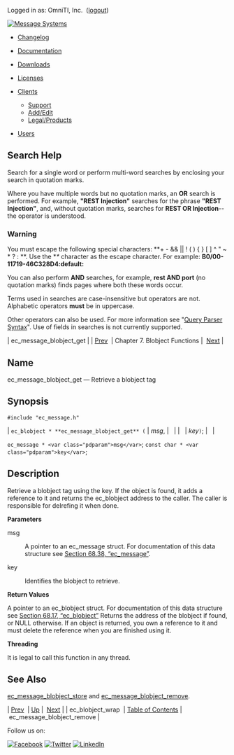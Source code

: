 Logged in as: OmniTI, Inc.  ([logout](https://support.messagesystems.com/logout.php))

[![Message Systems](https://support.messagesystems.com/images/ms-white205.png)](https://support.messagesystems.com/start.php) 

*   [Changelog](https://support.messagesystems.com/start.php?show=changelog)
*   [Documentation](https://support.messagesystems.com/docs/)
*   [Downloads](https://support.messagesystems.com/start.php)

*   [Licenses](https://support.messagesystems.com/license_summary.php)
*   <a href="">Clients</a>
    *   [Support](https://support.messagesystems.com/cs.php)
    *   [Add/Edit](https://support.messagesystems.com/edit_client.php)
    *   [Legal/Products](https://support.messagesystems.com/edit_products.php)
*   [Users](https://support.messagesystems.com/edit_customer.php)

## Search Help

Search for a single word or perform multi-word searches by enclosing your search in quotation marks.

Where you have multiple words but no quotation marks, an **OR** search is performed. For example, **"REST Injection"** searches for the phrase **"REST Injection"**, and, without quotation marks, searches for **REST OR Injection**--the operator is understood.

### Warning

You must escape the following special characters: **+ - && || ! ( ) { } [ ] ^ " ~ * ? : \**. Use the **\** character as the escape character. For example: **B0/00-11719-46C328D4\:default\:**

You can also perform **AND** searches, for example, **rest AND port** (no quotation marks) finds pages where both these words occur.

Terms used in searches are case-insensitive but operators are not. Alphabetic operators **must** be in uppercase.

Other operators can also be used. For more information see "[Query Parser Syntax](https://lucene.apache.org/core/old_versioned_docs/versions/3_0_0/queryparsersyntax.html)". Use of fields in searches is not currently supported.

| ec_message_blobject_get |
| [Prev](apis.ec_blobject_wrap.php)  | Chapter 7. Blobject Functions |  [Next](apis.ec_message_blobject_remove.php) |

<a name="apis.ec_message_blobject_get"></a>
## Name

ec_message_blobject_get — Retrieve a blobject tag

## Synopsis

`#include "ec_message.h"`

| `ec_blobject * **ec_message_blobject_get** (` | <var class="pdparam">msg</var>, |   |
|   | <var class="pdparam">key</var>`)`; |   |

`ec_message * <var class="pdparam">msg</var>`;
`const char * <var class="pdparam">key</var>`;<a name="idp20335872"></a>
## Description

Retrieve a blobject tag using the key. If the object is found, it adds a reference to it and returns the ec_blobject address to the caller. The caller is responsible for delrefing it when done.

**Parameters**

<dl class="variablelist">

<dt>msg</dt>

<dd>

A pointer to an ec_message struct. For documentation of this data structure see [Section 68.38, “ec_message”](structs.ec_message.php "68.38. ec_message").

</dd>

<dt>key</dt>

<dd>

Identifies the blobject to retrieve.

</dd>

</dl>

**Return Values**

A pointer to an ec_blobject struct. For documentation of this data structure see [Section 68.17, “ec_blobject”](structs.ec_blobject.php "68.17. ec_blobject") Returns the address of the blobject if found, or NULL otherwise. If an object is returned, you own a reference to it and must delete the reference when you are finished using it.

**Threading**

It is legal to call this function in any thread.

<a name="idp20345280"></a>
## See Also

[ec_message_blobject_store](apis.ec_message_blobject_store.php "ec_message_blobject_store") and [ec_message_blobject_remove](apis.ec_message_blobject_remove.php "ec_message_blobject_remove").

| [Prev](apis.ec_blobject_wrap.php)  | [Up](blobject.php) |  [Next](apis.ec_message_blobject_remove.php) |
| ec_blobject_wrap  | [Table of Contents](index.php) |  ec_message_blobject_remove |

Follow us on:

[![Facebook](https://support.messagesystems.com/images/icon-facebook.png)](http://www.facebook.com/messagesystems) [![Twitter](https://support.messagesystems.com/images/icon-twitter.png)](http://twitter.com/#!/MessageSystems) [![LinkedIn](https://support.messagesystems.com/images/icon-linkedin.png)](http://www.linkedin.com/company/message-systems)